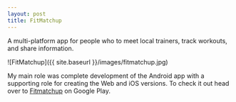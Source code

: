 ```yaml
---
layout: post
title: FitMatchup
---
```


A multi-platform app for people who to meet local trainers, track workouts, and share information.

![FitMatchup]({{ site.baseurl }}/images/fitmatchup.jpg)

My main role was complete development of the Android app with a supporting role for creating the Web and iOS versions. To check it out head over to  [Fitmatchup](https://play.google.com/store/apps/details?id=fitmatchup.trainee.droid) on Google Play.